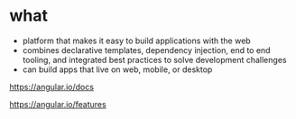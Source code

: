 # what
* platform that makes it easy to build applications with the web
* combines declarative templates, dependency injection, end to end tooling, and integrated best practices to solve development challenges
* can build apps that live on web, mobile, or desktop

https://angular.io/docs

https://angular.io/features